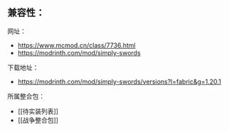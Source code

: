 兼容性：
- 

网址：
- https://www.mcmod.cn/class/7736.html
- https://modrinth.com/mod/simply-swords

下载地址：
- https://modrinth.com/mod/simply-swords/versions?l=fabric&g=1.20.1

所属整合包：
- [[待实装列表]]
- [[战争整合包]]